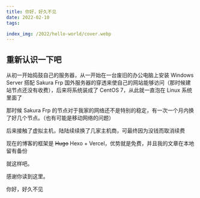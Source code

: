 ```yaml
---
title: 你好，好久不见
date: 2022-02-10
tags:

index_img: /2022/hello-world/cover.webp
---
```


## 重新认识一下吧

从初一开始捣鼓自己的服务器，从一开始在一台废旧的办公电脑上安装 Windows Server 搭配 Sakura Frp 国外服务器的穿透来使自己的网站能够访问（那时候建站节点还没有收费），后来将系统装成了 CentOS 7，从此就一直泡在 Linux 系统里面了

那时候 Sakura Frp 的节点对于我家的网络还不是特别的稳定，有一次一个月内换了好几个节点。（也有可能是移动网络的问题）

后来接触了虚拟主机，陆陆续续换了几家主机商，可最终因为没钱而取消续费

现在的博客的框架是 ~~Hugo~~ Hexo + Vercel，优势就是免费，并且我的文章在本地留有备份

就这样吧。

感谢你读到这里。

你好，好久不见
